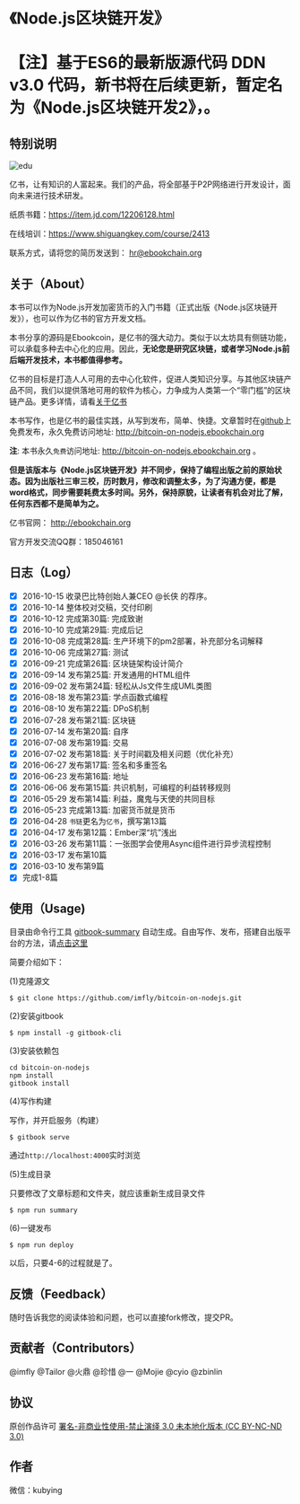 《Node.js区块链开发》
===================

# 【注】基于ES6的最新版源代码 DDN v3.0 代码，新书将在后续更新，暂定名为《Node.js区块链开发2》，。

## 特别说明

![edu](./styles/images/third/edu.jpg)

亿书，让有知识的人富起来。我们的产品，将全部基于P2P网络进行开发设计，面向未来进行技术研发。

纸质书籍：<https://item.jd.com/12206128.html>

在线培训：<https://www.shiguangkey.com/course/2413>

联系方式，请将您的简历发送到： hr@ebookchain.org


关于（About）
-------------

本书可以作为Node.js开发加密货币的入门书籍（正式出版《Node.js区块链开发》），也可以作为亿书的官方开发文档。

本书分享的源码是Ebookcoin，是亿书的强大动力。类似于以太坊具有侧链功能，可以承载多种去中心化的应用。因此，**无论您是研究区块链，或者学习Node.js前后端开发技术，本书都值得参考。**

亿书的目标是打造人人可用的去中心化软件，促进人类知识分享。与其他区块链产品不同，我们以提供落地可用的软件为核心，力争成为人类第一个“零门槛”的区块链产品。更多详情，请看[关于亿书](./5-附录/6-关于亿书.md)

本书写作，也是亿书的最佳实践，从写到发布，简单、快捷。文章暂时在[github](https://github.com/imfly/bitcoin-on-nodejs)上免费发布，永久免费访问地址: http://bitcoin-on-nodejs.ebookchain.org

**注**: 本书永久`免费`访问地址: http://bitcoin-on-nodejs.ebookchain.org 。

**但是该版本与《Node.js区块链开发》并不同步，保持了编程出版之前的原始状态。因为出版社三审三校，历时数月，修改和调整太多，为了沟通方便，都是word格式，同步需要耗费太多时间。另外，保持原貌，让读者有机会对比了解，任何东西都不是简单为之。**

亿书官网： http://ebookchain.org

官方开发交流QQ群：185046161

日志（Log）
-----------

-	[x] 2016-10-15 收录巴比特创始人兼CEO @长侠 的荐序。
-	[x] 2016-10-14 整体校对交稿，交付印刷
-	[x] 2016-10-12 完成第30篇: 完成致谢
-	[x] 2016-10-10 完成第29篇: 完成后记
-	[x] 2016-10-08 完成第28篇: 生产环境下的pm2部署，补充部分名词解释
-	[x] 2016-10-06 完成第27篇: 测试
-	[x] 2016-09-21 完成第26篇: 区块链架构设计简介
-	[x] 2016-09-14 发布第25篇: 开发通用的HTML组件
-	[x] 2016-09-02 发布第24篇: 轻松从Js文件生成UML类图
-	[x] 2016-08-18 发布第23篇: 学点函数式编程
-	[x] 2016-08-10 发布第22篇: DPoS机制
-	[x] 2016-07-28 发布第21篇: 区块链
-	[x] 2016-07-14 发布第20篇: 自序
-	[x] 2016-07-08 发布第19篇: 交易
-	[x] 2016-07-02 发布第18篇: 关于时间戳及相关问题（优化补充）
-	[x] 2016-06-27 发布第17篇: 签名和多重签名
-	[x] 2016-06-23 发布第16篇: 地址
-	[x] 2016-06-06 发布第15篇: 共识机制，可编程的利益转移规则
-	[x] 2016-05-29 发布第14篇: 利益，魔鬼与天使的共同目标
-	[x] 2016-05-23 完成第13篇: 加密货币就是货币
-	[x] 2016-04-28 `书链`更名为`亿书`，撰写第13篇
-	[x] 2016-04-17 发布第12篇：Ember深“坑”浅出
-	[x] 2016-03-26 发布第11篇：一张图学会使用Async组件进行异步流程控制
-	[x] 2016-03-17 发布第10篇
-	[x] 2016-03-10 发布第9篇
-	[x] 完成1-8篇

使用（Usage)
------------

目录由命令行工具 [gitbook-summary](https://github.com/imfly/gitbook-summary) 自动生成。自由写作、发布，搭建自出版平台的方法，请[点击这里](https://github.com/imfly/how-to-create-self-publishing-platform)

简要介绍如下：

(1)克隆源文

```
$ git clone https://github.com/imfly/bitcoin-on-nodejs.git
```

(2)安装gitbook

```
$ npm install -g gitbook-cli
```

(3)安装依赖包

```
cd bitcoin-on-nodejs
npm install
gitbook install
```

(4)写作构建

写作，并开启服务（构建）

```
$ gitbook serve
```

通过`http://localhost:4000`实时浏览

(5)生成目录

只要修改了文章标题和文件夹，就应该重新生成目录文件

```
$ npm run summary
```

(6)一键发布

```
$ npm run deploy
```

以后，只要4-6的过程就是了。

反馈（Feedback）
----------------

随时告诉我您的阅读体验和问题，也可以直接fork修改，提交PR。

贡献者（Contributors）
----------------------

@imfly @Tailor @火鼎 @珍惜 @一 @Mojie @cyio @zbinlin

协议
----

原创作品许可 [署名-非商业性使用-禁止演绎 3.0 未本地化版本 (CC BY-NC-ND 3.0)](http://creativecommons.org/licenses/by-nc-nd/3.0/deed.zh)

作者
----

微信：kubying
